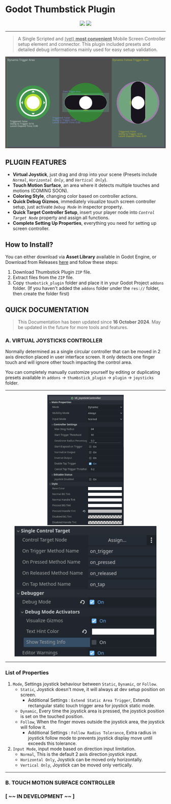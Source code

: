 # Godot Thumbstick Plugin

<div align=center>
    <img src="https://img.shields.io/badge/version-%31%2E%30-green">
    <a href="./LICENSE">
        <img src="https://img.shields.io/badge/LICENSE-MIT-blue">
    </a>
</div>

---
> A Single Scripted and <ins>(yet) __most convenient__</ins> Mobile Screen Controller setup element and connector. This plugin included presets and detailed debug informations mainly used for easy setup validation.

<div align=center>
    <img src=".\addons\thumbstick_plugin\sample_projects\screenshots\preview_joysticks.png">
</div>

## PLUGIN FEATURES

- **Virtual Joystick**, just drag and drop into your scene (Presets include *`Normal`*, *`Horizontal Only`*, and *`Vertical Only`*).
- **Touch Motion Surface**, an area where it detects multiple touches and motions (COMING SOON).
- **Coloring Style**, changing color based on controller actions.
- **Quick Debug Gizmos**, immediately visualize touch screen controller setup, just activate *`Debug Mode`* in inspector property.
- **Quick Target Controller Setup**, insert your player node into *`Control Target Node`* property and assign all functions.
- **Complete Setting Up Properties**, everything you need for setting up screen controller.

## How to Install?

You can either download via **Asset Library** available in Godot Engine, or Download from Releases [here](https://github.com/JoenTNT/godot_thumbstick_addon/releases/) and follow these steps:

1. Download Thumbstick Plugin `ZIP` file.
2. Extract files from the `ZIP` file.
3. Copy `thumbstick_plugin` folder and place it in your Godot Project `addons` folder. (If you haven't added the `addons` folder under the `res://` folder, then create the folder first)

## QUICK DOCUMENTATION

> This Documentation has been updated since **16 October 2024**.
> May be updated in the future for more tools and features.

### **A. VIRTUAL JOYSTICKS CONTROLLER**

Normally determined as a single circular controller that can be moved in 2 axis direction placed in user interface screen. It only detects one finger touch and will ignore other touch impacting the control area.

You can completely manually customize yourself by editing or duplicating presets available in `addons` -> `thumbstick_plugin` -> `plugin` -> `joysticks` folder.

---

<div align=center>
    <img src=".\addons\thumbstick_plugin\sample_projects\screenshots\properties_1.png" height=410px/>
    <img src=".\addons\thumbstick_plugin\sample_projects\screenshots\properties_2.png" height=410px/>
</div>

---

### List of Properties

1. `Mode`, Settings joystick behaviour between `Static`, `Dynamic`, or `Follow`.
    - `Static`, Joystick doesn't move, it will always at dev setup position on screen.
        - Additional Settings : `Extend Static Area Trigger`, Extends rectangular static touch trigger area for joystick static mode.
    - `Dynamic`, Every time the joystick area is pressed, the joystick position is set on the touched position.
    - `Follow`, When the finger moves outside the joystick area, the joystick will follow it.
        - Additional Settings : `Follow Radius Tolerance`, Extra radius in joystick follow mode to prevents joystick display move until exceeds this tolerance.
2. `Input Mode`, input mode based on direction input limitation.
    - `Normal`, This is the default 2 axis direction joystick input.
    - `Horizontal Only`, Joystick can be moved only horizontally.
    - `Vertical Only`, Joystick can be moved only vertically.

---

### **B. TOUCH MOTION SURFACE CONTROLLER**
### [ \~\~ IN DEVELOPMENT \~\~ ]